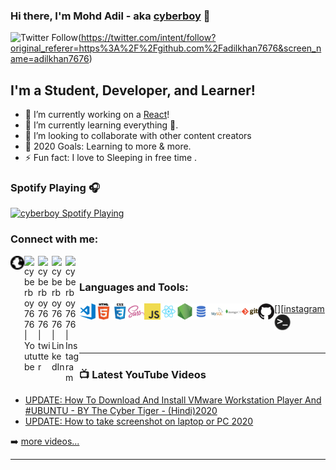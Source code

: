 ### Hi there, I'm Mohd Adil - aka [cyberboy][website] 👋
![Twitter Follow](https://img.shields.io/twitter/follow/adilkhan7676?color=1DA1F2&logo=Twitter&style=for-the-badge)(https://twitter.com/intent/follow?original_referer=https%3A%2F%2Fgithub.com%2Fadilkhan7676&screen_name=adilkhan7676)

## I'm a Student, Developer, and Learner!

- 🔭 I’m currently working on a [React][website]!
- 🌱 I’m currently learning everything 🤣.
- 👯 I’m looking to collaborate with other content creators
- 🥅 2020 Goals: Learning to more & more.
- ⚡ Fun fact: I love to Sleeping in free time .

### Spotify Playing 🎧
[<img src="https://now-playing-codestackr.vercel.app/api/spotify-playing" alt="cyberboy Spotify Playing" width="350" />](https://open.spotify.com/user/7et4mssfofeiyrnu17yv0q886?si=soC7zk2eTEu-afqEw6cNTg)

### Connect with me:

[<img align="left" alt="cyberboy7676" width="22px" src="https://raw.githubusercontent.com/iconic/open-iconic/master/svg/globe.svg" />][website]
[<img align="left" alt="cyberboy7676 | Youtube" width="22px" src="https://cdn.jsdelivr.net/npm/simple-icons@v3/icons/youtube.svg" />][youtube]
[<img align="left" alt="cyberboy7676 | twitter" width="22px" src="https://cdn.jsdelivr.net/npm/simple-icons@v3/icons/twitter.svg" />][twitter]
[<img align="left" alt="cyberboy7676 | LinkedIn" width="22px" src="https://cdn.jsdelivr.net/npm/simple-icons@v3/icons/linkedin.svg" />][linkedin]
[<img align="left" alt="cyberboy7676 | Instagram" width="22px" src="https://cdn.jsdelivr.net/npm/simple-icons@v3/icons/instagram.svg" />][instagram]

<br />

### Languages and Tools:

[<img align="left" alt="Visual Studio Code" width="26px" src="https://raw.githubusercontent.com/github/explore/80688e429a7d4ef2fca1e82350fe8e3517d3494d/topics/visual-studio-code/visual-studio-code.png" />][youtube]
[<img align="left" alt="HTML5" width="26px" src="https://raw.githubusercontent.com/github/explore/80688e429a7d4ef2fca1e82350fe8e3517d3494d/topics/html/html.png" />][youtube]
[<img align="left" alt="CSS3" width="26px" src="https://raw.githubusercontent.com/github/explore/80688e429a7d4ef2fca1e82350fe8e3517d3494d/topics/css/css.png" />][youtube]
[<img align="left" alt="Sass" width="26px" src="https://raw.githubusercontent.com/github/explore/80688e429a7d4ef2fca1e82350fe8e3517d3494d/topics/sass/sass.png" />][instagram]
[<img align="left" alt="JavaScript" width="26px" src="https://raw.githubusercontent.com/github/explore/80688e429a7d4ef2fca1e82350fe8e3517d3494d/topics/javascript/javascript.png" />][instagram]
[<img align="left" alt="React" width="26px" src="https://raw.githubusercontent.com/github/explore/80688e429a7d4ef2fca1e82350fe8e3517d3494d/topics/react/react.png" />][instagram]
[<img align="left" alt="Node.js" width="26px" src="https://raw.githubusercontent.com/github/explore/80688e429a7d4ef2fca1e82350fe8e3517d3494d/topics/nodejs/nodejs.png" />][instagram]
[<img align="left" alt="SQL" width="26px" src="https://raw.githubusercontent.com/github/explore/80688e429a7d4ef2fca1e82350fe8e3517d3494d/topics/sql/sql.png" />][instagram]
[<img align="left" alt="MySQL" width="26px" src="https://raw.githubusercontent.com/github/explore/80688e429a7d4ef2fca1e82350fe8e3517d3494d/topics/mysql/mysql.png" />][instagram]
[<img align="left" alt="MongoDB" width="26px" src="https://raw.githubusercontent.com/github/explore/80688e429a7d4ef2fca1e82350fe8e3517d3494d/topics/mongodb/mongodb.png" />][instagram]
[<img align="left" alt="Git" width="26px" src="https://raw.githubusercontent.com/github/explore/80688e429a7d4ef2fca1e82350fe8e3517d3494d/topics/git/git.png" />][instagram]
[<img align="left" alt="GitHub" width="26px" src="https://raw.githubusercontent.com/github/explore/78df643247d429f6cc873026c0622819ad797942/topics/github/github.png" />][[instagram]
[<img align="left" alt="Terminal" width="26px" src="https://raw.githubusercontent.com/github/explore/80688e429a7d4ef2fca1e82350fe8e3517d3494d/topics/terminal/terminal.png" />][instagram]

<br />
<br />

---

### 📺 Latest YouTube Videos

<!-- YOUTUBE:START -->
- [UPDATE: How To Download And Install VMware Workstation Player And #UBUNTU - BY The Cyber Tiger - (Hindi)2020](https://www.youtube.com/watch?v=Iun2gm5dYoI&t=245s)
- [UPDATE: How to take screenshot on laptop or PC 2020](https://www.youtube.com/watch?v=-6wflevlYWU)
<!-- YOUTUBE:END -->

➡️ [more videos...](https://www.youtube.com/channel/UCdYVSDGWsOd0bia_C6q_JBQ)

--------



[website]: https://contactcyberboy.netlify.app/
[twitter]: https://twitter.com/Adilkha64607544?s=09
[youtube]: https://www.youtube.com/channel/UCdYVSDGWsOd0bia_C6q_JBQ
[instagram]: https://www.instagram.com/cyber_boy7676
[linkedin]: https://www.linkedin.com/in/mohd-adil-8a783b196
